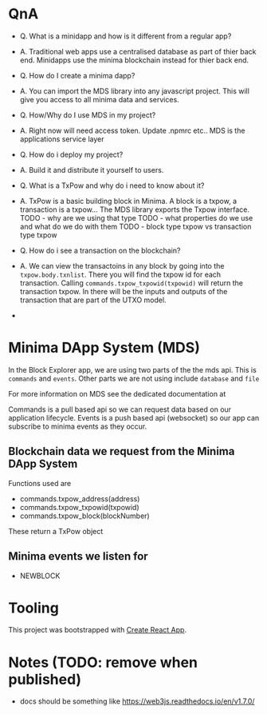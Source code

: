 # QnA

-   Q. What is a minidapp and how is it different from a regular app?
-   A. Traditional web apps use a centralised database as part of thier back end. Minidapps use the minima blockchain instead for thier back end.

-   Q. How do I create a minima dapp?
-   A. You can import the MDS library into any javascript project. This will give you access to all minima data and services.

-   Q. How/Why do I use MDS in my project?
-   A. Right now will need access token. Update .npmrc etc.. MDS is the applications service layer

-   Q. How do i deploy my project?
-   A. Build it and distribute it yourself to users.

-   Q. What is a TxPow and why do i need to know about it?
-   A. TxPow is a basic building block in Minima. A block is a txpow, a transaction is a txpow... The MDS library exports the Txpow interface.
    TODO - why are we using that type
    TODO - what properties do we use and what do we do with them
    TODO - block type txpow vs transaction type txpow

-   Q. How do i see a transaction on the blockchain?
-   A. We can view the transactoins in any block by going into the `txpow.body.txnlist`. There you will find the txpow id for each transaction. Calling `commands.txpow_txpowid(txpowid)` will return the transaction txpow. In there will be the inputs and outputs of the transaction that are part of the UTXO model.
-

# Minima DApp System (MDS)

In the Block Explorer app, we are using two parts of the the mds api. This is `commands` and `events`. Other parts we are not using include `database` and `file`

For more information on MDS see the dedicated documentation at <mds-docs-more-coming-soon>

Commands is a pull based api so we can request data based on our application lifecycle.
Events is a push based api (websocket) so our app can subscribe to minima events as they occur.

## Blockchain data we request from the Minima DApp System

Functions used are

-   commands.txpow_address(address)
-   commands.txpow_txpowid(txpowid)
-   commands.txpow_block(blockNumber)

These return a TxPow object

## Minima events we listen for

-   NEWBLOCK

# Tooling

This project was bootstrapped with [Create React App](https://github.com/facebook/create-react-app).

# Notes (TODO: remove when published)

-   docs should be something like https://web3js.readthedocs.io/en/v1.7.0/
